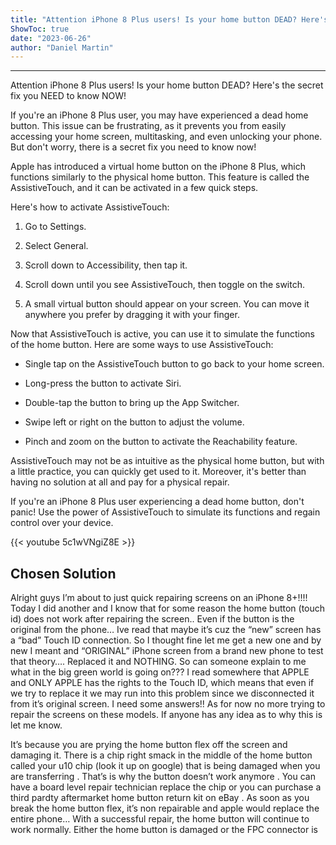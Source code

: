 ```yaml
---
title: "Attention iPhone 8 Plus users! Is your home button DEAD? Here's the secret fix you NEED to know NOW!"
ShowToc: true 
date: "2023-06-26"
author: "Daniel Martin"
---
```

*****
Attention iPhone 8 Plus users! Is your home button DEAD? Here's the secret fix you NEED to know NOW!

If you're an iPhone 8 Plus user, you may have experienced a dead home button. This issue can be frustrating, as it prevents you from easily accessing your home screen, multitasking, and even unlocking your phone. But don't worry, there is a secret fix you need to know now!

Apple has introduced a virtual home button on the iPhone 8 Plus, which functions similarly to the physical home button. This feature is called the AssistiveTouch, and it can be activated in a few quick steps.

Here's how to activate AssistiveTouch:

1. Go to Settings.

2. Select General.

3. Scroll down to Accessibility, then tap it.

4. Scroll down until you see AssistiveTouch, then toggle on the switch.

5. A small virtual button should appear on your screen. You can move it anywhere you prefer by dragging it with your finger.

Now that AssistiveTouch is active, you can use it to simulate the functions of the home button. Here are some ways to use AssistiveTouch:

- Single tap on the AssistiveTouch button to go back to your home screen.

- Long-press the button to activate Siri.

- Double-tap the button to bring up the App Switcher.

- Swipe left or right on the button to adjust the volume.

- Pinch and zoom on the button to activate the Reachability feature.

AssistiveTouch may not be as intuitive as the physical home button, but with a little practice, you can quickly get used to it. Moreover, it's better than having no solution at all and pay for a physical repair. 

If you're an iPhone 8 Plus user experiencing a dead home button, don't panic! Use the power of AssistiveTouch to simulate its functions and regain control over your device.

{{< youtube 5c1wVNgiZ8E >}} 



## Chosen Solution
 Alright guys I’m about to just quick repairing screens on an iPhone 8+!!!! Today I did another and I know that for some reason the home button (touch id) does not work after repairing the screen.. Even if the button is the original from the phone… Ive read that maybe it’s cuz the “new” screen has a “bad” Touch ID connection. So I thought fine let me get a new one and by new I meant and “ORIGINAL” iPhone screen from a brand new phone to test that theory…. Replaced it and NOTHING. So can someone explain to me what in the big green world is going on??? I read somewhere that APPLE and ONLY APPLE has the rights to the Touch ID, which means that even if we try to replace it we may run into this problem since we disconnected it from it’s original screen. I need some answers!! As for now no more trying to repair the screens on these models. If anyone has any idea as to why this is let me know.

 It’s because you are prying the home button flex off the screen and damaging it. There is a chip right smack in the middle of the home button called your u10 chip (look it up on google) that is being damaged when you are transferring . That’s is why the button doesn’t work anymore . You can have a board level repair technician replace the chip or you can purchase a third pardty aftermarket home button return kit on eBay . As soon as you break the home button flex, it’s non repairable and apple would replace the entire phone…
With a successful repair, the home button will continue to work normally. Either the home button is damaged or the FPC connector is




